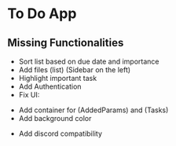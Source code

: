 # To Do App

## Missing Functionalities

- Sort list based on due date and importance
- Add files (list) (Sidebar on the left)
- Highlight important task
- Add Authentication
- Fix UI:

* Add container for (AddedParams) and (Tasks)
* Add background color

- Add discord compatibility
